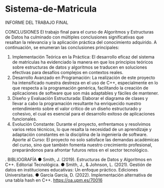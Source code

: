 # Sistema-de-Matricula
INFORME DEL TRABAJO FINAL



CONCLUSIONES
El trabajo final para el curso de Algoritmos y Estructuras de Datos ha culminado con
múltiples conclusiones significativas que resaltan la relevancia y la aplicación práctica
del conocimiento adquirido. A continuación, se enumeran las conclusiones principales:
1. Implementación Teórica en la Práctica: El desarrollo eficaz del sistema de
matrículas ha evidenciado la manera en que los principios teóricos sobre
estructuras de datos y algoritmos se traducen en soluciones efectivas para
desafíos complejos en contextos reales.
2. Desarrollo Avanzado en Programación: La realización de este proyecto ha
intensificado nuestra destreza en el uso de C++, especialmente en lo que
respecta a la programación genérica, facilitando la creación de aplicaciones de
software que son más adaptables y fáciles de mantener.
3. Diseño y Evaluación Estructurada: Elaborar el diagrama de clases y llevar a
cabo la programación resultante ha enriquecido nuestro entendimiento sobre el
valor crítico de un diseño estructurado y cohesivo, el cual es esencial para el
desarrollo exitoso de aplicaciones funcionales.
4. Evolución Constante: Durante el proyecto, enfrentamos y resolvimos varios
retos técnicos, lo que resalta la necesidad de un aprendizaje y adaptación
constantes en la disciplina de la ingeniería de software.
Aporte al Curso: El proyecto no solo satisface las demandas académicas del curso, sino
que también fomenta nuestro crecimiento profesional, preparándonos para afrontar
futuros retos en el sector tecnológico.


. BIBLIOGRAFÍA
● Smith, J. (2019). Estructuras de Datos y Algoritmos en C++. Editorial
Tecnológica.
● Smith, J., & Johnson, L. (2021). Gestión de datos en instituciones educativas:
Un enfoque práctico. Ediciones Universitarias.
● García García, D. (2022). Implementación alternativa de una tabla hash en C++.
https://oa.upm.es/70016
